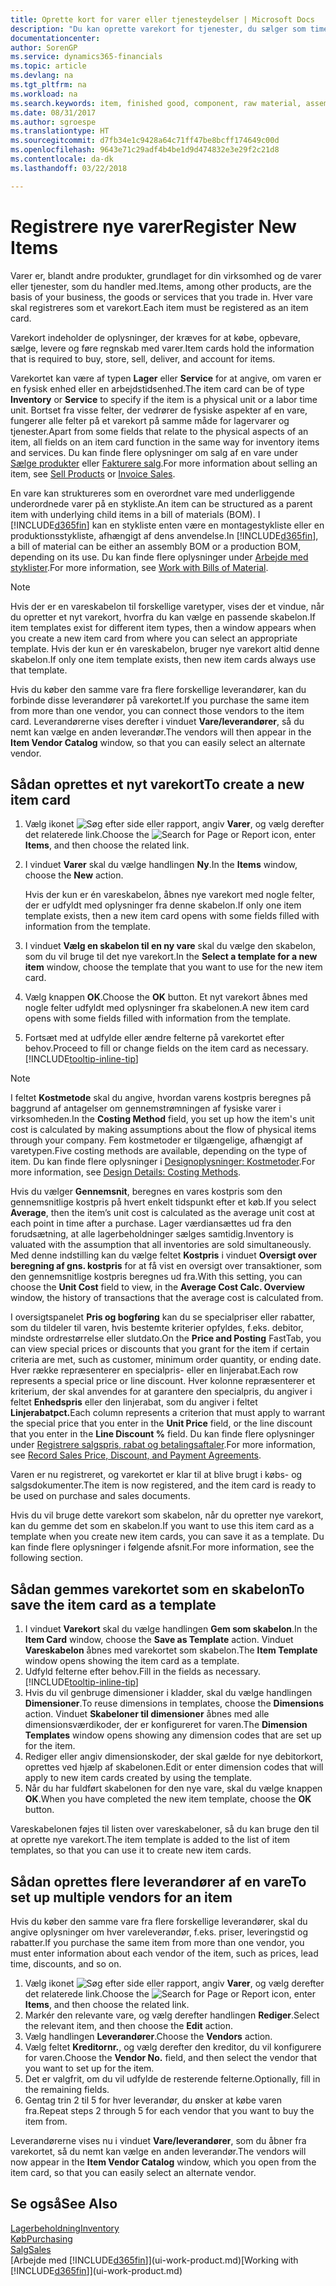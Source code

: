```yaml
---
title: Oprette kort for varer eller tjenesteydelser | Microsoft Docs
description: "Du kan oprette varekort for tjenester, du sælger som timer, og fysiske produkter, f.eks. montageelementer, færdigvarer, komponenter eller råvarer, som sælges fra lageret."
documentationcenter: 
author: SorenGP
ms.service: dynamics365-financials
ms.topic: article
ms.devlang: na
ms.tgt_pltfrm: na
ms.workload: na
ms.search.keywords: item, finished good, component, raw material, assembly item
ms.date: 08/31/2017
ms.author: sgroespe
ms.translationtype: HT
ms.sourcegitcommit: d7fb34e1c9428a64c71ff47be8bcff174649c00d
ms.openlocfilehash: 9643e71c29adf4b4be1d9d474832e3e29f2c21d8
ms.contentlocale: da-dk
ms.lasthandoff: 03/22/2018

---
```

# <a name="register-new-items"></a><span data-ttu-id="20705-103">Registrere nye varer</span><span class="sxs-lookup"><span data-stu-id="20705-103">Register New Items</span></span>
<span data-ttu-id="20705-104">Varer er, blandt andre produkter, grundlaget for din virksomhed og de varer eller tjenester, som du handler med.</span><span class="sxs-lookup"><span data-stu-id="20705-104">Items, among other products, are the basis of your business, the goods or services that you trade in.</span></span> <span data-ttu-id="20705-105">Hver vare skal registreres som et varekort.</span><span class="sxs-lookup"><span data-stu-id="20705-105">Each item must be registered as an item card.</span></span>

<span data-ttu-id="20705-106">Varekort indeholder de oplysninger, der kræves for at købe, opbevare, sælge, levere og føre regnskab med varer.</span><span class="sxs-lookup"><span data-stu-id="20705-106">Item cards hold the information that is required to buy, store, sell, deliver, and account for items.</span></span>

<span data-ttu-id="20705-107">Varekortet kan være af typen **Lager** eller **Service** for at angive, om varen er en fysisk enhed eller en arbejdstidsenhed.</span><span class="sxs-lookup"><span data-stu-id="20705-107">The item card can be of type **Inventory** or **Service** to specify if the item is a physical unit or a labor time unit.</span></span> <span data-ttu-id="20705-108">Bortset fra visse felter, der vedrører de fysiske aspekter af en vare, fungerer alle felter på et varekort på samme måde for lagervarer og tjenester.</span><span class="sxs-lookup"><span data-stu-id="20705-108">Apart from some fields that relate to the physical aspects of an item, all fields on an item card function in the same way for inventory items and services.</span></span> <span data-ttu-id="20705-109">Du kan finde flere oplysninger om salg af en vare under [Sælge produkter](sales-how-sell-products.md) eller [Fakturere salg](sales-how-invoice-sales.md).</span><span class="sxs-lookup"><span data-stu-id="20705-109">For more information about selling an item, see [Sell Products](sales-how-sell-products.md) or [Invoice Sales](sales-how-invoice-sales.md).</span></span>

<span data-ttu-id="20705-110">En vare kan struktureres som en overordnet vare med underliggende underordnede varer på en stykliste.</span><span class="sxs-lookup"><span data-stu-id="20705-110">An item can be structured as a parent item with underlying child items in a bill of materials (BOM).</span></span> <span data-ttu-id="20705-111">I [!INCLUDE[d365fin](includes/d365fin_md.md)] kan en stykliste enten være en montagestykliste eller en produktionsstykliste, afhængigt af dens anvendelse.</span><span class="sxs-lookup"><span data-stu-id="20705-111">In [!INCLUDE[d365fin](includes/d365fin_md.md)], a bill of material can be either an assembly BOM or a production BOM, depending on its use.</span></span> <span data-ttu-id="20705-112">Du kan finde flere oplysninger under [Arbejde med styklister](inventory-how-work-BOMs.md).</span><span class="sxs-lookup"><span data-stu-id="20705-112">For more information, see [Work with Bills of Material](inventory-how-work-BOMs.md).</span></span>

> [!NOTE]  
>   <span data-ttu-id="20705-113">Hvis der er en vareskabelon til forskellige varetyper, vises der et vindue, når du opretter et nyt varekort, hvorfra du kan vælge en passende skabelon.</span><span class="sxs-lookup"><span data-stu-id="20705-113">If item templates exist for different item types, then a window appears when you create a new item card from where you can select an appropriate template.</span></span> <span data-ttu-id="20705-114">Hvis der kun er én vareskabelon, bruger nye varekort altid denne skabelon.</span><span class="sxs-lookup"><span data-stu-id="20705-114">If only one item template exists, then new item cards always use that template.</span></span>

<span data-ttu-id="20705-115">Hvis du køber den samme vare fra flere forskellige leverandører, kan du forbinde disse leverandører på varekortet.</span><span class="sxs-lookup"><span data-stu-id="20705-115">If you purchase the same item from more than one vendor, you can connect those vendors to the item card.</span></span> <span data-ttu-id="20705-116">Leverandørerne vises derefter i vinduet **Vare/leverandører**, så du nemt kan vælge en anden leverandør.</span><span class="sxs-lookup"><span data-stu-id="20705-116">The vendors will then appear in the **Item Vendor Catalog** window, so that you can easily select an alternate vendor.</span></span>

## <a name="to-create-a-new-item-card"></a><span data-ttu-id="20705-117">Sådan oprettes et nyt varekort</span><span class="sxs-lookup"><span data-stu-id="20705-117">To create a new item card</span></span>
1. <span data-ttu-id="20705-118">Vælg ikonet ![Søg efter side eller rapport](media/ui-search/search_small.png "Ikonet Søg efter side eller rapport"), angiv **Varer**, og vælg derefter det relaterede link.</span><span class="sxs-lookup"><span data-stu-id="20705-118">Choose the ![Search for Page or Report](media/ui-search/search_small.png "Search for Page or Report icon") icon, enter **Items**, and then choose the related link.</span></span>  
2. <span data-ttu-id="20705-119">I vinduet **Varer** skal du vælge handlingen **Ny**.</span><span class="sxs-lookup"><span data-stu-id="20705-119">In the **Items** window, choose the **New** action.</span></span>

    <span data-ttu-id="20705-120">Hvis der kun er én vareskabelon, åbnes nye varekort med nogle felter, der er udfyldt med oplysninger fra denne skabelon.</span><span class="sxs-lookup"><span data-stu-id="20705-120">If only one item template exists, then a new item card opens with some fields filled with information from the template.</span></span>
3. <span data-ttu-id="20705-121">I vinduet **Vælg en skabelon til en ny vare** skal du vælge den skabelon, som du vil bruge til det nye varekort.</span><span class="sxs-lookup"><span data-stu-id="20705-121">In the **Select a template for a new item** window, choose the template that you want to use for the new item card.</span></span>
4. <span data-ttu-id="20705-122">Vælg knappen **OK**.</span><span class="sxs-lookup"><span data-stu-id="20705-122">Choose the **OK** button.</span></span> <span data-ttu-id="20705-123">Et nyt varekort åbnes med nogle felter udfyldt med oplysninger fra skabelonen.</span><span class="sxs-lookup"><span data-stu-id="20705-123">A new item card opens with some fields filled with information from the template.</span></span>
5. <span data-ttu-id="20705-124">Fortsæt med at udfylde eller ændre felterne på varekortet efter behov.</span><span class="sxs-lookup"><span data-stu-id="20705-124">Proceed to fill or change fields on the item card as necessary.</span></span> [!INCLUDE[tooltip-inline-tip](includes/tooltip-inline-tip_md.md)]

> [!NOTE]
> <span data-ttu-id="20705-125">I feltet **Kostmetode** skal du angive, hvordan varens kostpris beregnes på baggrund af antagelser om gennemstrømningen af fysiske varer i virksomheden.</span><span class="sxs-lookup"><span data-stu-id="20705-125">In the **Costing Method** field, you set up how the item's unit cost is calculated by making assumptions about the flow of physical items through your company.</span></span> <span data-ttu-id="20705-126">Fem kostmetoder er tilgængelige, afhængigt af varetypen.</span><span class="sxs-lookup"><span data-stu-id="20705-126">Five costing methods are available, depending on the type of item.</span></span> <span data-ttu-id="20705-127">Du kan finde flere oplysninger i [Designoplysninger: Kostmetoder](design-details-costing-methods.md).</span><span class="sxs-lookup"><span data-stu-id="20705-127">For more information, see [Design Details: Costing Methods](design-details-costing-methods.md).</span></span>
>
> <span data-ttu-id="20705-128">Hvis du vælger **Gennemsnit**, beregnes en vares kostpris som den gennemsnitlige kostpris på hvert enkelt tidspunkt efter et køb.</span><span class="sxs-lookup"><span data-stu-id="20705-128">If you select **Average**, then the item’s unit cost is calculated as the average unit cost at each point in time after a purchase.</span></span> <span data-ttu-id="20705-129">Lager værdiansættes ud fra den forudsætning, at alle lagerbeholdninger sælges samtidig.</span><span class="sxs-lookup"><span data-stu-id="20705-129">Inventory is valuated with the assumption that all inventories are sold simultaneously.</span></span> <span data-ttu-id="20705-130">Med denne indstilling kan du vælge feltet **Kostpris** i vinduet **Oversigt over beregning af gns. kostpris** for at få vist en oversigt over transaktioner, som den gennemsnitlige kostpris beregnes ud fra.</span><span class="sxs-lookup"><span data-stu-id="20705-130">With this setting, you can choose the **Unit Cost** field to view, in the **Average Cost Calc. Overview** window, the history of transactions that the average cost is calculated from.</span></span>

<span data-ttu-id="20705-131">I oversigtspanelet **Pris og bogføring** kan du se specialpriser eller rabatter, som du tildeler til varen, hvis bestemte kriterier opfyldes, f.eks. debitor, mindste ordrestørrelse eller slutdato.</span><span class="sxs-lookup"><span data-stu-id="20705-131">On the **Price and Posting** FastTab, you can view special prices or discounts that you grant for the item if certain criteria are met, such as customer, minimum order quantity, or ending date.</span></span> <span data-ttu-id="20705-132">Hver række repræsenterer en specialpris- eller en linjerabat.</span><span class="sxs-lookup"><span data-stu-id="20705-132">Each row represents a special price or line discount.</span></span> <span data-ttu-id="20705-133">Hver kolonne repræsenterer et kriterium, der skal anvendes for at garantere den specialpris, du angiver i feltet **Enhedspris** eller den linjerabat, som du angiver i feltet **Linjerabatpct.**</span><span class="sxs-lookup"><span data-stu-id="20705-133">Each column represents a criterion that must apply to warrant the special price that you enter in the **Unit Price** field, or the line discount that you enter in the **Line Discount %** field.</span></span> <span data-ttu-id="20705-134">Du kan finde flere oplysninger under [Registrere salgspris, rabat og betalingsaftaler](sales-how-record-sales-price-discount-payment-agreements.md).</span><span class="sxs-lookup"><span data-stu-id="20705-134">For more information, see [Record Sales Price, Discount, and Payment Agreements](sales-how-record-sales-price-discount-payment-agreements.md).</span></span>

<span data-ttu-id="20705-135">Varen er nu registreret, og varekortet er klar til at blive brugt i købs- og salgsdokumenter.</span><span class="sxs-lookup"><span data-stu-id="20705-135">The item is now registered, and the item card is ready to be used on purchase and sales documents.</span></span>

<span data-ttu-id="20705-136">Hvis du vil bruge dette varekort som skabelon, når du opretter nye varekort, kan du gemme det som en skabelon.</span><span class="sxs-lookup"><span data-stu-id="20705-136">If you want to use this item card as a template when you create new item cards, you can save it as a template.</span></span> <span data-ttu-id="20705-137">Du kan finde flere oplysninger i følgende afsnit.</span><span class="sxs-lookup"><span data-stu-id="20705-137">For more information, see the following section.</span></span>

## <a name="to-save-the-item-card-as-a-template"></a><span data-ttu-id="20705-138">Sådan gemmes varekortet som en skabelon</span><span class="sxs-lookup"><span data-stu-id="20705-138">To save the item card as a template</span></span>
1. <span data-ttu-id="20705-139">I vinduet **Varekort** skal du vælge handlingen **Gem som skabelon**.</span><span class="sxs-lookup"><span data-stu-id="20705-139">In the **Item Card** window, choose the **Save as Template** action.</span></span> <span data-ttu-id="20705-140">Vinduet **Vareskabelon** åbnes med varekortet som skabelon.</span><span class="sxs-lookup"><span data-stu-id="20705-140">The **Item Template** window opens showing the item card as a template.</span></span>
2. <span data-ttu-id="20705-141">Udfyld felterne efter behov.</span><span class="sxs-lookup"><span data-stu-id="20705-141">Fill in the fields as necessary.</span></span> [!INCLUDE[tooltip-inline-tip](includes/tooltip-inline-tip_md.md)]
3. <span data-ttu-id="20705-142">Hvis du vil genbruge dimensioner i kladder, skal du vælge handlingen **Dimensioner**.</span><span class="sxs-lookup"><span data-stu-id="20705-142">To reuse dimensions in templates, choose the **Dimensions** action.</span></span> <span data-ttu-id="20705-143">Vinduet **Skabeloner til dimensioner** åbnes med alle dimensionsværdikoder, der er konfigureret for varen.</span><span class="sxs-lookup"><span data-stu-id="20705-143">The **Dimension Templates** window opens showing any dimension codes that are set up for the item.</span></span>
4. <span data-ttu-id="20705-144">Rediger eller angiv dimensionskoder, der skal gælde for nye debitorkort, oprettes ved hjælp af skabelonen.</span><span class="sxs-lookup"><span data-stu-id="20705-144">Edit or enter dimension codes that will apply to new item cards created by using the template.</span></span>
5. <span data-ttu-id="20705-145">Når du har fuldført skabelonen for den nye vare, skal du vælge knappen **OK**.</span><span class="sxs-lookup"><span data-stu-id="20705-145">When you have completed the new item template, choose the **OK** button.</span></span>

<span data-ttu-id="20705-146">Vareskabelonen føjes til listen over vareskabeloner, så du kan bruge den til at oprette nye varekort.</span><span class="sxs-lookup"><span data-stu-id="20705-146">The item template is added to the list of item templates, so that you can use it to create new item cards.</span></span>

## <a name="to-set-up-multiple-vendors-for-an-item"></a><span data-ttu-id="20705-147">Sådan oprettes flere leverandører af en vare</span><span class="sxs-lookup"><span data-stu-id="20705-147">To set up multiple vendors for an item</span></span>  
<span data-ttu-id="20705-148">Hvis du køber den samme vare fra flere forskellige leverandører, skal du angive oplysninger om hver vareleverandør, f.eks. priser, leveringstid og rabatter.</span><span class="sxs-lookup"><span data-stu-id="20705-148">If you purchase the same item from more than one vendor, you must enter information about each vendor of the item, such as prices, lead time, discounts, and so on.</span></span>  

1.  <span data-ttu-id="20705-149">Vælg ikonet ![Søg efter side eller rapport](media/ui-search/search_small.png "Ikonet Søg efter side eller rapport"), angiv **Varer**, og vælg derefter det relaterede link.</span><span class="sxs-lookup"><span data-stu-id="20705-149">Choose the ![Search for Page or Report](media/ui-search/search_small.png "Search for Page or Report icon") icon, enter **Items**, and then choose the related link.</span></span>  
2.  <span data-ttu-id="20705-150">Markér den relevante vare, og vælg derefter handlingen **Rediger**.</span><span class="sxs-lookup"><span data-stu-id="20705-150">Select the relevant item, and then choose the **Edit** action.</span></span>  
3.  <span data-ttu-id="20705-151">Vælg handlingen **Leverandører**.</span><span class="sxs-lookup"><span data-stu-id="20705-151">Choose the **Vendors** action.</span></span>  
4.  <span data-ttu-id="20705-152">Vælg feltet **Kreditornr.**, og vælg derefter den kreditor, du vil konfigurere for varen.</span><span class="sxs-lookup"><span data-stu-id="20705-152">Choose the **Vendor No.** field, and then select the vendor that you want to set up for the item.</span></span>  
5.  <span data-ttu-id="20705-153">Det er valgfrit, om du vil udfylde de resterende felterne.</span><span class="sxs-lookup"><span data-stu-id="20705-153">Optionally, fill in the remaining fields.</span></span>  
6.  <span data-ttu-id="20705-154">Gentag trin 2 til 5 for hver leverandør, du ønsker at købe varen fra.</span><span class="sxs-lookup"><span data-stu-id="20705-154">Repeat steps 2 through 5 for each vendor that you want to buy the item from.</span></span>

<span data-ttu-id="20705-155">Leverandørerne vises nu i vinduet **Vare/leverandører**, som du åbner fra varekortet, så du nemt kan vælge en anden leverandør.</span><span class="sxs-lookup"><span data-stu-id="20705-155">The vendors will now appear in the **Item Vendor Catalog** window, which you open from the item card, so that you can easily select an alternate vendor.</span></span>

## <a name="see-also"></a><span data-ttu-id="20705-156">Se også</span><span class="sxs-lookup"><span data-stu-id="20705-156">See Also</span></span>
  [<span data-ttu-id="20705-157">Lagerbeholdning</span><span class="sxs-lookup"><span data-stu-id="20705-157">Inventory</span></span>](inventory-manage-inventory.md)  
  [<span data-ttu-id="20705-158">Køb</span><span class="sxs-lookup"><span data-stu-id="20705-158">Purchasing</span></span>](purchasing-manage-purchasing.md)  
  [<span data-ttu-id="20705-159">Salg</span><span class="sxs-lookup"><span data-stu-id="20705-159">Sales</span></span>](sales-manage-sales.md)  
  <span data-ttu-id="20705-160">[Arbejde med [!INCLUDE[d365fin](includes/d365fin_md.md)]](ui-work-product.md)</span><span class="sxs-lookup"><span data-stu-id="20705-160">[Working with [!INCLUDE[d365fin](includes/d365fin_md.md)]](ui-work-product.md)</span></span>


